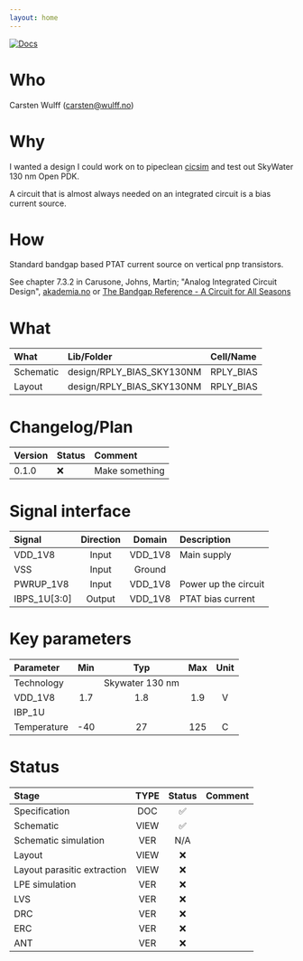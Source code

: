 ```yaml
---
layout: home
---
```


[![Docs](https://github.com/wulffern/rply_bias_sky130nm/actions/workflows/jekyll-gh-pages.yml/badge.svg?branch=main)](https://wulffern.github.io/rply_bias_sky130nm)

# Who
Carsten Wulff (carsten@wulff.no)

# Why
I wanted a design I could work on to pipeclean
[cicsim](https://github.com/wulffern/cicsim/tree/main/cicsim) and test out
SkyWater 130 nm Open PDK.

A circuit that is almost always needed on an integrated circuit is a bias
current source.

# How
Standard bandgap based PTAT current source on vertical pnp transistors. 

See chapter 7.3.2 in Carusone, Johns, Martin; "Analog Integrated Circuit Design",  [akademia.no](https://www.akademika.no/analog-integrated-circuit-design/carusone-tony-chan/johns-david/martin-kenneth/9781118092330) 
or [The Bandgap Reference - A Circuit for All Seasons](https://ieeexplore.ieee.org/document/7559954)


# What

| What      | Lib/Folder                | Cell/Name |
|:----------|:-------------------------|:---------|
| Schematic | design/RPLY_BIAS_SKY130NM | RPLY_BIAS |
| Layout    | design/RPLY_BIAS_SKY130NM | RPLY_BIAS |


# Changelog/Plan

| Version | Status | Comment|
| :-| :-| :-|
|0.1.0 | :x: | Make something |


# Signal interface

| Signal       | Direction | Domain  | Description                             |
|:-------------|:---------:|:-------:|:----------------------------------------|
| VDD_1V8      | Input     | VDD_1V8 | Main supply                             |
| VSS          | Input     | Ground  |                                         |
| PWRUP_1V8    | Input     | VDD_1V8 | Power up the circuit                    |
| IBPS_1U[3:0] | Output    | VDD_1V8 | PTAT bias current                       |

# Key parameters

| Parameter   | Min | Typ           | Max | Unit |
|:------------|:---:|:-------------:|:---:|:----:|
| Technology  |     | Skywater 130 nm |     |      |
| VDD_1V8     | 1.7 | 1.8           | 1.9 | V    |
| IBP_1U      |     |               |     |      |
| Temperature | -40 | 27            | 125 | C    |


# Status

| Stage                       | TYPE | Status | Comment                        |
| :---                        | :-:  | :---:  | :--:                           |
| Specification               | DOC  | :white_check_mark:    |                                |
| Schematic                   | VIEW | :white_check_mark:    |                                |
| Schematic simulation        | VER  | N/A    |                                |
| Layout                      | VIEW | :x:    |                                |
| Layout parasitic extraction | VIEW | :x:    |                                |
| LPE simulation              | VER  | :x:    |                                |
| LVS                         | VER  | :x:    |                                |
| DRC                         | VER  | :x:    |                                |
| ERC                         | VER  | :x:    |                                |
| ANT                         | VER  | :x:    |                                |




